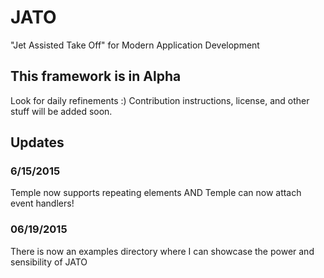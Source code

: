 # JATO
"Jet Assisted Take Off" for Modern Application Development 

## This framework is in Alpha
Look for daily refinements :)
Contribution instructions, license, and other stuff will be added soon.

## Updates
### 6/15/2015
Temple now supports repeating elements AND Temple can now attach event handlers!
### 06/19/2015
There is now an examples directory where I can showcase the power and sensibility of JATO

